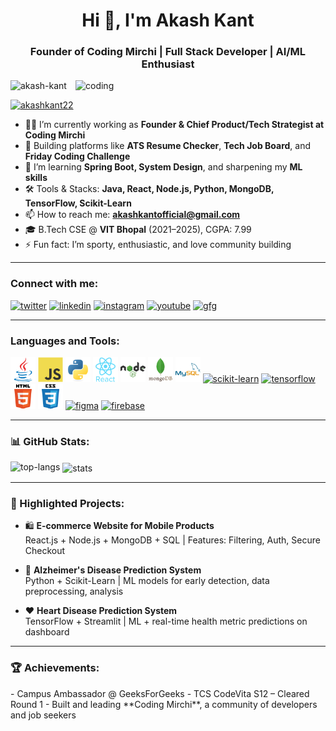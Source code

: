 <h1 align="center">Hi 👋, I'm Akash Kant</h1>
<h3 align="center">Founder of Coding Mirchi | Full Stack Developer | AI/ML Enthusiast</h3>

<img align="right" alt="coding" width="400" src="https://mir-s3-cdn-cf.behance.net/project_modules/disp/b41e1e27075137.5635f8edb514a.gif">

<p align="left"> <img src="https://komarev.com/ghpvc/?username=akash-kant&label=Profile%20views&color=0e75b6&style=flat" alt="akash-kant" /> </p>

<p align="left"> 
  <a href="https://twitter.com/akashkant22" target="blank"><img src="https://img.shields.io/twitter/follow/akashkant22?logo=twitter&style=for-the-badge" alt="akashkant22" /></a> 
</p>

- 👨‍💻 I’m currently working as **Founder & Chief Product/Tech Strategist at Coding Mirchi**
- 🚀 Building platforms like **ATS Resume Checker**, **Tech Job Board**, and **Friday Coding Challenge**
- 🌱 I’m learning **Spring Boot, System Design**, and sharpening my **ML skills**
- 🛠️ Tools & Stacks: **Java, React, Node.js, Python, MongoDB, TensorFlow, Scikit-Learn**
- 📫 How to reach me: **akashkantofficial@gmail.com**
- 🎓 B.Tech CSE @ **VIT Bhopal** (2021–2025), CGPA: 7.99
- ⚡ Fun fact: I’m sporty, enthusiastic, and love community building

---

<h3 align="left">Connect with me:</h3>
<p align="left">
<a href="https://twitter.com/akashkant22" target="blank"><img src="https://raw.githubusercontent.com/rahuldkjain/github-profile-readme-generator/master/src/images/icons/Social/twitter.svg" alt="twitter" height="30" width="40" /></a>
<a href="https://linkedin.com/in/akash-kant" target="blank"><img src="https://raw.githubusercontent.com/rahuldkjain/github-profile-readme-generator/master/src/images/icons/Social/linked-in-alt.svg" alt="linkedin" height="30" width="40" /></a>
<a href="https://instagram.com/akash_.kant" target="blank"><img src="https://raw.githubusercontent.com/rahuldkjain/github-profile-readme-generator/master/src/images/icons/Social/instagram.svg" alt="instagram" height="30" width="40" /></a>
<a href="https://www.youtube.com/c/tracktech7431" target="blank"><img src="https://raw.githubusercontent.com/rahuldkjain/github-profile-readme-generator/master/src/images/icons/Social/youtube.svg" alt="youtube" height="30" width="40" /></a>
<a href="https://auth.geeksforgeeks.org/user/akashkant81" target="blank"><img src="https://raw.githubusercontent.com/rahuldkjain/github-profile-readme-generator/master/src/images/icons/Social/geeks-for-geeks.svg" alt="gfg" height="30" width="40" /></a>
</p>

---

<h3 align="left">Languages and Tools:</h3>
<p align="left">
  <a href="#"><img src="https://raw.githubusercontent.com/devicons/devicon/master/icons/java/java-original.svg" alt="java" width="40" height="40"/></a>
  <a href="#"><img src="https://raw.githubusercontent.com/devicons/devicon/master/icons/javascript/javascript-original.svg" alt="js" width="40" height="40"/></a>
  <a href="#"><img src="https://raw.githubusercontent.com/devicons/devicon/master/icons/python/python-original.svg" alt="python" width="40" height="40"/></a>
  <a href="#"><img src="https://raw.githubusercontent.com/devicons/devicon/master/icons/react/react-original-wordmark.svg" alt="react" width="40" height="40"/></a>
  <a href="#"><img src="https://raw.githubusercontent.com/devicons/devicon/master/icons/nodejs/nodejs-original-wordmark.svg" alt="nodejs" width="40" height="40"/></a>
  <a href="#"><img src="https://raw.githubusercontent.com/devicons/devicon/master/icons/mongodb/mongodb-original-wordmark.svg" alt="mongodb" width="40" height="40"/></a>
  <a href="#"><img src="https://raw.githubusercontent.com/devicons/devicon/master/icons/mysql/mysql-original-wordmark.svg" alt="mysql" width="40" height="40"/></a>
  <a href="#"><img src="https://upload.wikimedia.org/wikipedia/commons/0/05/Scikit_learn_logo_small.svg" alt="scikit-learn" width="40" height="40"/></a>
  <a href="#"><img src="https://www.vectorlogo.zone/logos/tensorflow/tensorflow-icon.svg" alt="tensorflow" width="40" height="40"/></a>
  <a href="#"><img src="https://raw.githubusercontent.com/devicons/devicon/master/icons/html5/html5-original-wordmark.svg" alt="html" width="40" height="40"/></a>
  <a href="#"><img src="https://raw.githubusercontent.com/devicons/devicon/master/icons/css3/css3-original-wordmark.svg" alt="css" width="40" height="40"/></a>
  <a href="#"><img src="https://www.vectorlogo.zone/logos/figma/figma-icon.svg" alt="figma" width="40" height="40"/></a>
  <a href="#"><img src="https://www.vectorlogo.zone/logos/firebase/firebase-icon.svg" alt="firebase" width="40" height="40"/></a>
</p>

---

<h3 align="left">📊 GitHub Stats:</h3>
<p><img align="left" src="https://github-readme-stats.vercel.app/api/top-langs?username=akash-kant&show_icons=true&locale=en&layout=compact" alt="top-langs" /></p>
<p>&nbsp;<img align="center" src="https://github-readme-stats.vercel.app/api?username=akash-kant&show_icons=true&locale=en" alt="stats" /></p>

---

<h3>🚀 Highlighted Projects:</h3>

- 🛍 **E-commerce Website for Mobile Products**  
  React.js + Node.js + MongoDB + SQL | Features: Filtering, Auth, Secure Checkout

- 🧠 **Alzheimer's Disease Prediction System**  
  Python + Scikit-Learn | ML models for early detection, data preprocessing, analysis

- ❤️ **Heart Disease Prediction System**  
  TensorFlow + Streamlit | ML + real-time health metric predictions on dashboard

---

<h3>🏆 Achievements:</h3>
- Campus Ambassador @ GeeksForGeeks  
- TCS CodeVita S12 – Cleared Round 1  
- Built and leading **Coding Mirchi**, a community of developers and job seekers

